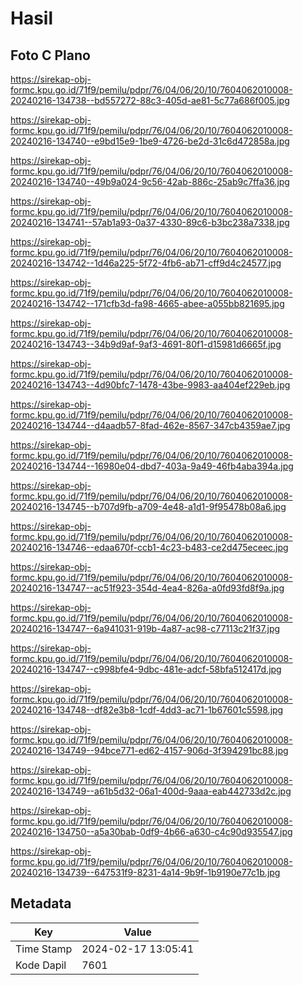 # Hasil

## Foto C Plano

https://sirekap-obj-formc.kpu.go.id/71f9/pemilu/pdpr/76/04/06/20/10/7604062010008-20240216-134738--bd557272-88c3-405d-ae81-5c77a686f005.jpg

https://sirekap-obj-formc.kpu.go.id/71f9/pemilu/pdpr/76/04/06/20/10/7604062010008-20240216-134740--e9bd15e9-1be9-4726-be2d-31c6d472858a.jpg

https://sirekap-obj-formc.kpu.go.id/71f9/pemilu/pdpr/76/04/06/20/10/7604062010008-20240216-134740--49b9a024-9c56-42ab-886c-25ab9c7ffa36.jpg

https://sirekap-obj-formc.kpu.go.id/71f9/pemilu/pdpr/76/04/06/20/10/7604062010008-20240216-134741--57ab1a93-0a37-4330-89c6-b3bc238a7338.jpg

https://sirekap-obj-formc.kpu.go.id/71f9/pemilu/pdpr/76/04/06/20/10/7604062010008-20240216-134742--1d46a225-5f72-4fb6-ab71-cff9d4c24577.jpg

https://sirekap-obj-formc.kpu.go.id/71f9/pemilu/pdpr/76/04/06/20/10/7604062010008-20240216-134742--171cfb3d-fa98-4665-abee-a055bb821695.jpg

https://sirekap-obj-formc.kpu.go.id/71f9/pemilu/pdpr/76/04/06/20/10/7604062010008-20240216-134743--34b9d9af-9af3-4691-80f1-d15981d6665f.jpg

https://sirekap-obj-formc.kpu.go.id/71f9/pemilu/pdpr/76/04/06/20/10/7604062010008-20240216-134743--4d90bfc7-1478-43be-9983-aa404ef229eb.jpg

https://sirekap-obj-formc.kpu.go.id/71f9/pemilu/pdpr/76/04/06/20/10/7604062010008-20240216-134744--d4aadb57-8fad-462e-8567-347cb4359ae7.jpg

https://sirekap-obj-formc.kpu.go.id/71f9/pemilu/pdpr/76/04/06/20/10/7604062010008-20240216-134744--16980e04-dbd7-403a-9a49-46fb4aba394a.jpg

https://sirekap-obj-formc.kpu.go.id/71f9/pemilu/pdpr/76/04/06/20/10/7604062010008-20240216-134745--b707d9fb-a709-4e48-a1d1-9f95478b08a6.jpg

https://sirekap-obj-formc.kpu.go.id/71f9/pemilu/pdpr/76/04/06/20/10/7604062010008-20240216-134746--edaa670f-ccb1-4c23-b483-ce2d475eceec.jpg

https://sirekap-obj-formc.kpu.go.id/71f9/pemilu/pdpr/76/04/06/20/10/7604062010008-20240216-134747--ac51f923-354d-4ea4-826a-a0fd93fd8f9a.jpg

https://sirekap-obj-formc.kpu.go.id/71f9/pemilu/pdpr/76/04/06/20/10/7604062010008-20240216-134747--6a941031-919b-4a87-ac98-c77113c21f37.jpg

https://sirekap-obj-formc.kpu.go.id/71f9/pemilu/pdpr/76/04/06/20/10/7604062010008-20240216-134747--c998bfe4-9dbc-481e-adcf-58bfa512417d.jpg

https://sirekap-obj-formc.kpu.go.id/71f9/pemilu/pdpr/76/04/06/20/10/7604062010008-20240216-134748--df82e3b8-1cdf-4dd3-ac71-1b67601c5598.jpg

https://sirekap-obj-formc.kpu.go.id/71f9/pemilu/pdpr/76/04/06/20/10/7604062010008-20240216-134749--94bce771-ed62-4157-906d-3f394291bc88.jpg

https://sirekap-obj-formc.kpu.go.id/71f9/pemilu/pdpr/76/04/06/20/10/7604062010008-20240216-134749--a61b5d32-06a1-400d-9aaa-eab442733d2c.jpg

https://sirekap-obj-formc.kpu.go.id/71f9/pemilu/pdpr/76/04/06/20/10/7604062010008-20240216-134750--a5a30bab-0df9-4b66-a630-c4c90d935547.jpg

https://sirekap-obj-formc.kpu.go.id/71f9/pemilu/pdpr/76/04/06/20/10/7604062010008-20240216-134739--647531f9-8231-4a14-9b9f-1b9190e77c1b.jpg


## Metadata

| Key        | Value               |
| ---------- | ------------------- |
| Time Stamp | 2024-02-17 13:05:41 |
| Kode Dapil | 7601                |



